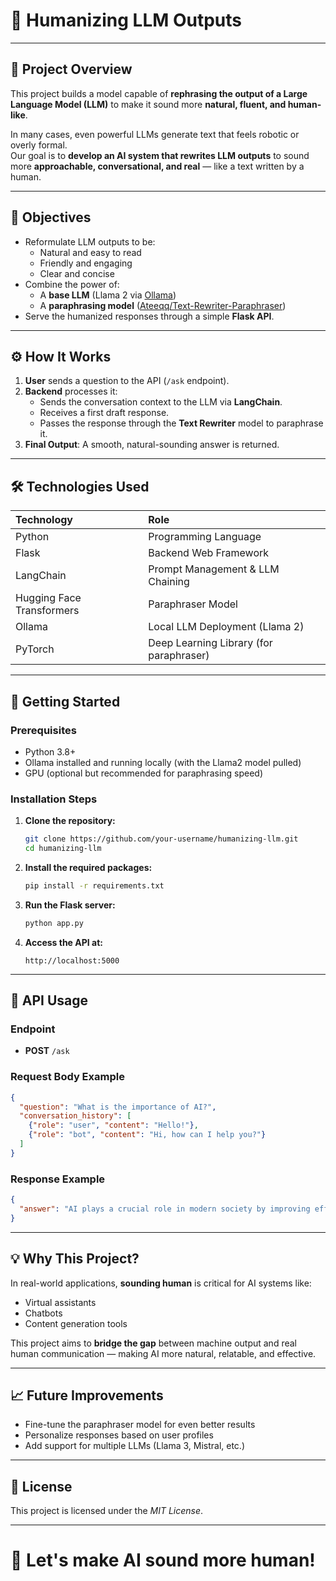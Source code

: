 # 📝 Humanizing LLM Outputs

---

## 📖 Project Overview

This project builds a model capable of **rephrasing the output of a Large Language Model (LLM)** to make it sound more **natural, fluent, and human-like**.

In many cases, even powerful LLMs generate text that feels robotic or overly formal.  
Our goal is to **develop an AI system that rewrites LLM outputs** to sound more **approachable, conversational, and real** — like a text written by a human.

---

## 🎯 Objectives

- Reformulate LLM outputs to be:
  - Natural and easy to read
  - Friendly and engaging
  - Clear and concise
- Combine the power of:
  - A **base LLM** (Llama 2 via [Ollama](https://ollama.com/))
  - A **paraphrasing model** ([Ateeqq/Text-Rewriter-Paraphraser](https://huggingface.co/Ateeqq/Text-Rewriter-Paraphraser))
- Serve the humanized responses through a simple **Flask API**.

---

## ⚙️ How It Works

1. **User** sends a question to the API (`/ask` endpoint).
2. **Backend** processes it:
   - Sends the conversation context to the LLM via **LangChain**.
   - Receives a first draft response.
   - Passes the response through the **Text Rewriter** model to paraphrase it.
3. **Final Output**: A smooth, natural-sounding answer is returned.

---

## 🛠️ Technologies Used

| Technology | Role |
| :--- | :--- |
| Python | Programming Language |
| Flask | Backend Web Framework |
| LangChain | Prompt Management & LLM Chaining |
| Hugging Face Transformers | Paraphraser Model |
| Ollama | Local LLM Deployment (Llama 2) |
| PyTorch | Deep Learning Library (for paraphraser) |

---

## 🚀 Getting Started

### Prerequisites
- Python 3.8+
- Ollama installed and running locally (with the Llama2 model pulled)
- GPU (optional but recommended for paraphrasing speed)

### Installation Steps

1. **Clone the repository:**
   ```bash
   git clone https://github.com/your-username/humanizing-llm.git
   cd humanizing-llm
   ```

2. **Install the required packages:**
   ```bash
   pip install -r requirements.txt
   ```

3. **Run the Flask server:**
   ```bash
   python app.py
   ```

4. **Access the API at:**
   ```
   http://localhost:5000
   ```

---

## 📡 API Usage

### Endpoint

- **POST** `/ask`

### Request Body Example

```json
{
  "question": "What is the importance of AI?",
  "conversation_history": [
    {"role": "user", "content": "Hello!"},
    {"role": "bot", "content": "Hi, how can I help you?"}
  ]
}
```

### Response Example

```json
{
  "answer": "AI plays a crucial role in modern society by improving efficiency, decision-making, and driving innovation across various industries."
}
```

---

## 💡 Why This Project?

In real-world applications, **sounding human** is critical for AI systems like:
- Virtual assistants
- Chatbots
- Content generation tools

This project aims to **bridge the gap** between machine output and real human communication — making AI more natural, relatable, and effective.

---

## 📈 Future Improvements

- Fine-tune the paraphraser model for even better results
- Personalize responses based on user profiles
- Add support for multiple LLMs (Llama 3, Mistral, etc.)

---

## 📝 License

This project is licensed under the *MIT License*.

---

# 🌟 Let's make AI sound more human!

